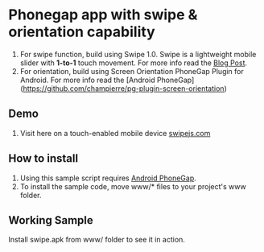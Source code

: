 # Phonegap app with swipe & orientation capability
1. For swipe function, build using Swipe 1.0. Swipe is a lightweight mobile slider with **1-to-1** touch movement. For more info read the [Blog Post](http://pr-i.me/AQL2).
2. For orientation, build using Screen Orientation PhoneGap Plugin for Android. For more info read the [Android PhoneGap] (https://github.com/champierre/pg-plugin-screen-orientation)

## Demo
1. Visit here on a touch-enabled mobile device [swipejs.com](http://swipejs.com)

## How to install ##
1. Using this sample script requires [Android PhoneGap](http://github.com/phonegap/phonegap-android).
2. To install the sample code, move www/* files to your project's www folder.

## Working Sample
Install swipe.apk from www/ folder to see it in action.
